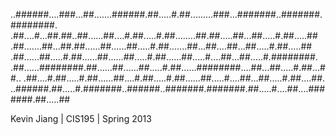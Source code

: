 ..######....###...##.......######.##.....#.##.........###...#######..#######.########.
.##....#...##.##..##......##....#.##.....#.##........##.##.....##...##.....#.##.....##
.##.......##...##.##......##......##.....#.##.......##...##....##...##.....#.##.....##
.##......##.....#.##......##......##.....#.##......##.....#....##...##.....#.########.
.##......########.##......##......##.....#.##......########....##...##.....#.##...##..
.##....#.##.....#.##......##....#.##.....#.##......##.....#....##...##.....#.##....##.
..######.##.....#.#######..######..#######.#######.##.....#....##....#######.##.....##


Kevin Jiang | CIS195 | Spring 2013
